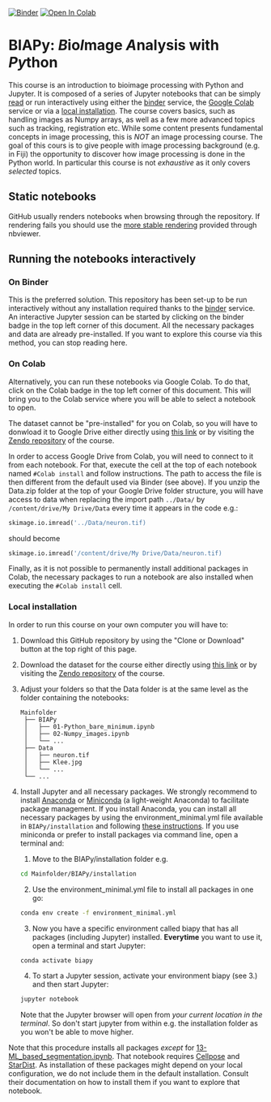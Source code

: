 [![Binder](https://mybinder.org/badge_logo.svg)](https://mybinder.org/v2/gh/guiwitz/BIAPy/master)
[![Open In Colab](https://colab.research.google.com/assets/colab-badge.svg)](https://colab.research.google.com/github/guiwitz/BIAPy)

# BIAPy: *B*io*I*mage *A*nalysis with *Py*thon

This course is an introduction to bioimage processing with Python and Jupyter. It is composed of a series of Jupyter notebooks that can be simply [read](https://nbviewer.jupyter.org/github/guiwitz/BIAPy/tree/master/) or run interactively using either the [binder](#On-Binder) service, the [Google Colab](#On-Colab) service or via a [local installation](#Local-installation). The course covers basics, such as handling images as Numpy arrays, as well as a few more advanced topics such as tracking, registration etc. While some content presents fundamental concepts in image processing, this is *NOT* an image processing course. The goal of this cours is to give people with image processing background (e.g. in Fiji) the opportunity to discover how image processing is done in the Python world. In particular this course is not *exhaustive* as it only covers *selected* topics.

## Static notebooks

GitHub usually renders notebooks when browsing through the repository. If rendering fails you should use the [more stable rendering](https://nbviewer.jupyter.org/github/guiwitz/BIAPy/tree/master/) provided through nbviewer.

## Running the notebooks interactively

### On Binder

This is the preferred solution. This repository has been set-up to be run interactively without any installation required thanks to the [binder](https://mybinder.org/) service. An interactive Jupyter session can be started by clicking on the binder badge in the top left corner of this document. All the necessary packages and data are already pre-installed. If you want to explore this course via this method, you can stop reading here.

### On Colab

Alternatively, you can run these notebooks via Google Colab. To do that, click on the Colab badge in the top left corner of this document. This will bring you to the Colab service where you will be able to select a notebook to open.

The dataset cannot be "pre-installed" for you on Colab, so you will have to donwload it to Google Drive either directly using [this link](https://zenodo.org/record/3786307/files/Data.zip?download=1) or by visiting the [Zendo repository](https://zenodo.org/record/3786307/#.XrEx4tP7RTY) of the course.

In order to access Google Drive from Colab, you will need to connect to it from each notebook. For that, execute the cell at the top of each notebook named ```#Colab install``` and follow instructions. The path to access the file is then different from the default used via Binder (see above). If you unzip the Data.zip folder at the top of your Google Drive folder structure, you will have access to data when replacing the import path ```../Data/``` by ```/content/drive/My Drive/Data``` every time it appears in the code e.g.:

```python
skimage.io.imread('../Data/neuron.tif)
```
should become

```python
skimage.io.imread('/content/drive/My Drive/Data/neuron.tif)
```

Finally, as it is not possible to permanently install additional packages in Colab, the necessary packages to run a notebook are also installed when executing the ```#Colab install``` cell.

### Local installation

In order to run this course on your own computer you will have to:

1. Download this GitHub repository by using the "Clone or Download" button at the top right of this page.
2. Download the dataset for the course either directly using [this link](https://zenodo.org/record/3786307/files/Data.zip?download=1) or by visiting the [Zendo repository](https://zenodo.org/record/3786307/#.XrEx4tP7RTY) of the course.
3. Adjust your folders so that the Data folder is at the same level as the folder containing the notebooks:
   ```
   Mainfolder
    ├── BIAPy
    │   ├── 01-Python_bare_minimum.ipynb
    │   ├── 02-Numpy_images.ipynb
    │   └── ...
    ├── Data
    │   ├── neuron.tif
    │   ├── Klee.jpg
    │   └── ...
    └── ...
    ```
4. Install Jupyter and all necessary packages. We strongly recommend to install [Anaconda](https://docs.anaconda.com/anaconda/install/) or [Miniconda](https://docs.conda.io/en/latest/miniconda.html) (a light-weight Anaconda) to facilitate package management. If you install Anaconda, you can install all necessary packages by using the environment_minimal.yml file available in ```BIAPy/installation``` and following [these instructions](https://docs.anaconda.com/anaconda/navigator/tutorials/manage-environments/#importing-an-environment). If you use miniconda or prefer to install packages via command line, open a terminal and:
   
   1. Move to the BIAPy/installation folder e.g.
   ```bash
   cd Mainfolder/BIAPy/installation
   ```
   2. Use the environment_minimal.yml file to install all packages in one go:
   ```bash
   conda env create -f environment_minimal.yml
   ```
   3. Now you have a specific environment called biapy that has all packages (including Jupyter) installed. **Everytime** you want to use it, open a terminal and start Jupyter:
   ```bash
   conda activate biapy
   ```
   4. To start a Jupyter session, activate your environment biapy (see 3.) and then start Jupyter:
   ```bash
   jupyter notebook
   ```
   Note that the Jupyter browser will open from *your current location in the terminal*. So don't start jupyter from within e.g. the installation folder as you won't be able to move higher.

Note that this procedure installs all packages *except* for [13-ML_based_segmentation.ipynb](13-ML_based_segmentation.ipynb). That notebook requires [Cellpose](https://github.com/mouseland/cellpose) and [StarDist](https://github.com/mpicbg-csbd/stardist). As installation of these packages might depend on your local configuration, we do not include them in the default installation. Consult their documentation on how to install them if you want to explore that notebook.


